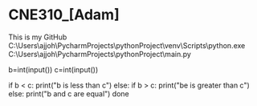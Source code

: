 # CNE310_[Adam]
 This is my GitHub
C:\Users\ajjoh\PycharmProjects\pythonProject\venv\Scripts\python.exe C:\Users\ajjoh\PycharmProjects\pythonProject\main.py

b=int(input())
c=int(input())

if b < c:
    print("b is less than c")
else:
    if b > c:
        print("be is greater than c")
    else:
        print("b and c are equal")
done

